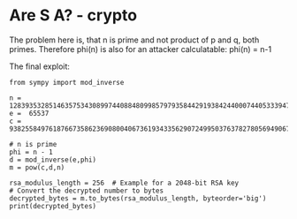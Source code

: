 # Are S A? - crypto

The problem here is, that n is prime and not product of p and q, both primes.
Therefore phi(n) is also for an attacker calculatable: phi(n) = n-1

The final exploit:

```python=
from sympy import mod_inverse

n =  128393532851463575343089974408848099857979358442919384244000744053339479654557691794114605827105884545240515605112453686433508264824840575897640756564360373615937755743038201363814617682765101064651503434978938431452409293245855062934837618374997956788830791719002612108253528457601645424542240025303582528541
e =  65537
c =  93825584976187667358623690800406736193433562907249950376378278056949067505651948206582798483662803340120930066298960547657544217987827103350739742039606274017391266985269135268995550801742990600381727708443998391878164259416326775952210229572031793998878110937636005712923166229535455282012242471666332812788

# n is prime
phi = n - 1
d = mod_inverse(e,phi)
m = pow(c,d,n)

rsa_modulus_length = 256  # Example for a 2048-bit RSA key
# Convert the decrypted number to bytes
decrypted_bytes = m.to_bytes(rsa_modulus_length, byteorder='big')
print(decrypted_bytes)

```